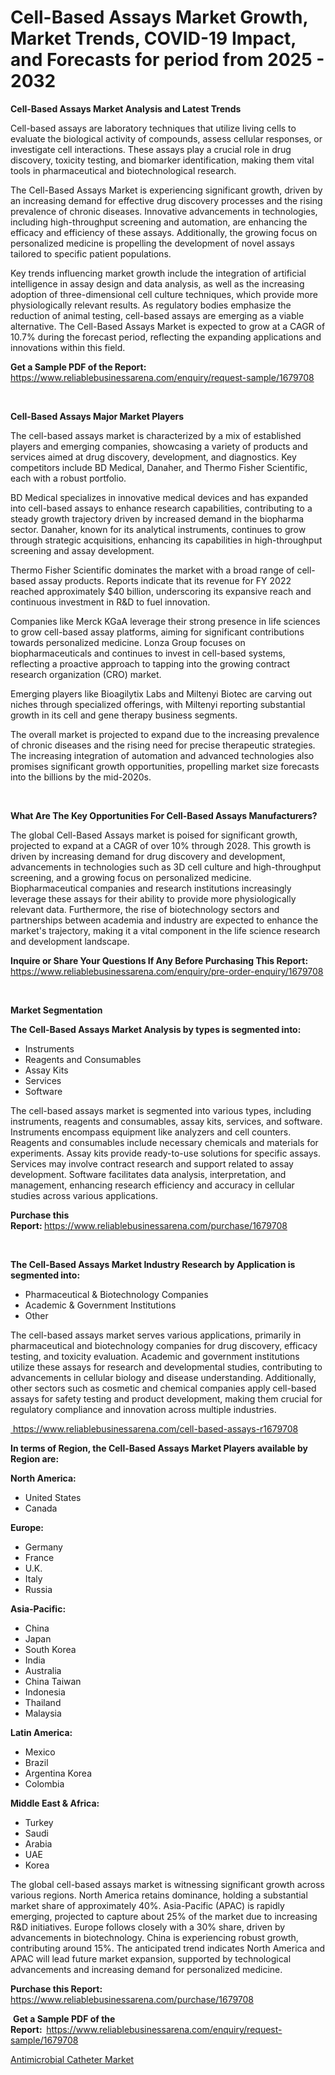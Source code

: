 <p><h1>Cell-Based Assays Market Growth, Market Trends, COVID-19 Impact, and Forecasts for period from 2025 - 2032</h1></p><p><strong>Cell-Based Assays Market Analysis and Latest Trends</strong></p>
<p><p>Cell-based assays are laboratory techniques that utilize living cells to evaluate the biological activity of compounds, assess cellular responses, or investigate cell interactions. These assays play a crucial role in drug discovery, toxicity testing, and biomarker identification, making them vital tools in pharmaceutical and biotechnological research.</p><p>The Cell-Based Assays Market is experiencing significant growth, driven by an increasing demand for effective drug discovery processes and the rising prevalence of chronic diseases. Innovative advancements in technologies, including high-throughput screening and automation, are enhancing the efficacy and efficiency of these assays. Additionally, the growing focus on personalized medicine is propelling the development of novel assays tailored to specific patient populations.</p><p>Key trends influencing market growth include the integration of artificial intelligence in assay design and data analysis, as well as the increasing adoption of three-dimensional cell culture techniques, which provide more physiologically relevant results. As regulatory bodies emphasize the reduction of animal testing, cell-based assays are emerging as a viable alternative. The Cell-Based Assays Market is expected to grow at a CAGR of 10.7% during the forecast period, reflecting the expanding applications and innovations within this field.</p></p>
<p><strong>Get a Sample PDF of the Report:&nbsp;</strong> <a href="https://www.reliablebusinessarena.com/enquiry/request-sample/1679708?utm_campaign=3529&utm_medium=2&utm_source=Github&utm_content=ia&utm_term=25032025&utm_id=cell-based-assays">https://www.reliablebusinessarena.com/enquiry/request-sample/1679708</a></p>
<p>&nbsp;</p>
<p><strong>Cell-Based Assays Major Market Players</strong></p>
<p><p>The cell-based assays market is characterized by a mix of established players and emerging companies, showcasing a variety of products and services aimed at drug discovery, development, and diagnostics. Key competitors include BD Medical, Danaher, and Thermo Fisher Scientific, each with a robust portfolio.</p><p>BD Medical specializes in innovative medical devices and has expanded into cell-based assays to enhance research capabilities, contributing to a steady growth trajectory driven by increased demand in the biopharma sector. Danaher, known for its analytical instruments, continues to grow through strategic acquisitions, enhancing its capabilities in high-throughput screening and assay development.</p><p>Thermo Fisher Scientific dominates the market with a broad range of cell-based assay products. Reports indicate that its revenue for FY 2022 reached approximately $40 billion, underscoring its expansive reach and continuous investment in R&D to fuel innovation.</p><p>Companies like Merck KGaA leverage their strong presence in life sciences to grow cell-based assay platforms, aiming for significant contributions towards personalized medicine. Lonza Group focuses on biopharmaceuticals and continues to invest in cell-based systems, reflecting a proactive approach to tapping into the growing contract research organization (CRO) market.</p><p>Emerging players like Bioagilytix Labs and Miltenyi Biotec are carving out niches through specialized offerings, with Miltenyi reporting substantial growth in its cell and gene therapy business segments.</p><p>The overall market is projected to expand due to the increasing prevalence of chronic diseases and the rising need for precise therapeutic strategies. The increasing integration of automation and advanced technologies also promises significant growth opportunities, propelling market size forecasts into the billions by the mid-2020s.</p></p>
<p>&nbsp;</p>
<p><strong>What Are The Key Opportunities For Cell-Based Assays Manufacturers?</strong></p>
<p><p>The global Cell-Based Assays market is poised for significant growth, projected to expand at a CAGR of over 10% through 2028. This growth is driven by increasing demand for drug discovery and development, advancements in technologies such as 3D cell culture and high-throughput screening, and a growing focus on personalized medicine. Biopharmaceutical companies and research institutions increasingly leverage these assays for their ability to provide more physiologically relevant data. Furthermore, the rise of biotechnology sectors and partnerships between academia and industry are expected to enhance the market's trajectory, making it a vital component in the life science research and development landscape.</p></p>
<p><strong>Inquire or Share Your Questions If Any Before Purchasing This Report:</strong> <a href="https://www.reliablebusinessarena.com/enquiry/pre-order-enquiry/1679708?utm_campaign=3529&utm_medium=2&utm_source=Github&utm_content=ia&utm_term=25032025&utm_id=cell-based-assays">https://www.reliablebusinessarena.com/enquiry/pre-order-enquiry/1679708</a></p>
<p>&nbsp;</p>
<p><strong>Market Segmentation</strong></p>
<p><strong>The Cell-Based Assays Market Analysis by types is segmented into:</strong></p>
<p><ul><li>Instruments</li><li>Reagents and Consumables</li><li>Assay Kits</li><li>Services</li><li>Software</li></ul></p>
<p><p>The cell-based assays market is segmented into various types, including instruments, reagents and consumables, assay kits, services, and software. Instruments encompass equipment like analyzers and cell counters. Reagents and consumables include necessary chemicals and materials for experiments. Assay kits provide ready-to-use solutions for specific assays. Services may involve contract research and support related to assay development. Software facilitates data analysis, interpretation, and management, enhancing research efficiency and accuracy in cellular studies across various applications.</p></p>
<p><strong>Purchase this Report:&nbsp;</strong><a href="https://www.reliablebusinessarena.com/purchase/1679708?utm_campaign=3529&utm_medium=2&utm_source=Github&utm_content=ia&utm_term=25032025&utm_id=cell-based-assays">https://www.reliablebusinessarena.com/purchase/1679708</a></p>
<p>&nbsp;</p>
<p><strong>The Cell-Based Assays Market Industry Research by Application is segmented into:</strong></p>
<p><ul><li>Pharmaceutical & Biotechnology Companies</li><li>Academic & Government Institutions</li><li>Other</li></ul></p>
<p><p>The cell-based assays market serves various applications, primarily in pharmaceutical and biotechnology companies for drug discovery, efficacy testing, and toxicity evaluation. Academic and government institutions utilize these assays for research and developmental studies, contributing to advancements in cellular biology and disease understanding. Additionally, other sectors such as cosmetic and chemical companies apply cell-based assays for safety testing and product development, making them crucial for regulatory compliance and innovation across multiple industries.</p></p>
<p><a href="https://www.reliablebusinessarena.com/cell-based-assays-r1679708?utm_campaign=3529&utm_medium=2&utm_source=Github&utm_content=ia&utm_term=25032025&utm_id=cell-based-assays">&nbsp;https://www.reliablebusinessarena.com/cell-based-assays-r1679708</a></p>
<p><strong>In terms of Region, the Cell-Based Assays Market Players available by Region are:</strong></p>
<p>
    <p> <strong> North America: </strong>
        <ul>
            <li>United States</li>
            <li>Canada</li>
        </ul>
        </p> 
    <p> <strong> Europe: </strong>
        <ul>
            <li>Germany</li>
            <li>France</li>
            <li>U.K.</li>
            <li>Italy</li>
            <li>Russia</li>
        </ul>
        </p> 
    <p> <strong> Asia-Pacific: </strong>
        <ul>
            <li>China</li>
            <li>Japan</li>
            <li>South Korea</li>
            <li>India</li>
            <li>Australia</li>
            <li>China Taiwan</li>
            <li>Indonesia</li>
            <li>Thailand</li>
            <li>Malaysia</li>
        </ul>
        </p> 
    <p> <strong> Latin America: </strong>
        <ul>
            <li>Mexico</li>
            <li>Brazil</li>
            <li>Argentina Korea</li>
            <li>Colombia</li>
        </ul>
        </p> 
    <p> <strong> Middle East & Africa: </strong>
        <ul>
            <li>Turkey</li>
            <li>Saudi</li>
            <li>Arabia</li>
            <li>UAE</li>
            <li>Korea</li>
        </ul>
    </p>
    </p>
<p><p>The global cell-based assays market is witnessing significant growth across various regions. North America retains dominance, holding a substantial market share of approximately 40%. Asia-Pacific (APAC) is rapidly emerging, projected to capture about 25% of the market due to increasing R&D initiatives. Europe follows closely with a 30% share, driven by advancements in biotechnology. China is experiencing robust growth, contributing around 15%. The anticipated trend indicates North America and APAC will lead future market expansion, supported by technological advancements and increasing demand for personalized medicine.</p></p>
<p><strong>Purchase this Report: </strong><a href="https://www.reliablebusinessarena.com/purchase/1679708?utm_campaign=3529&utm_medium=2&utm_source=Github&utm_content=ia&utm_term=25032025&utm_id=cell-based-assays">https://www.reliablebusinessarena.com/purchase/1679708</a></p>
<p>&nbsp;<strong>Get a Sample PDF of the Report:&nbsp;&nbsp;</strong><a href="https://www.reliablebusinessarena.com/enquiry/request-sample/1679708?utm_campaign=3529&utm_medium=2&utm_source=Github&utm_content=ia&utm_term=25032025&utm_id=cell-based-assays">https://www.reliablebusinessarena.com/enquiry/request-sample/1679708</a></p>
<p><strong></strong></p>
<p><p><a href="https://github.com/OlenFleming68/Market-Research-Report-List-1/blob/main/antimicrobial-catheter-market.md?utm_campaign=3529&utm_medium=2&utm_source=Github&utm_content=ia&utm_term=25032025&utm_id=cell-based-assays">Antimicrobial Catheter Market</a></p></p>